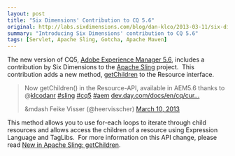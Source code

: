 ```yaml
---
layout: post
title: "Six Dimensions' Contribution to CQ 5.6"
original: http://labs.sixdimensions.com/blog/dan-klco/2013-03-11/six-dimensions-contribution-cq-56
summary: "Introducing Six Dimensions' contribution to CQ 5.6"
tags: [Servlet, Apache Sling, Gotcha, Apache Maven]
---
```


The new version of CQ5,&nbsp;[Adobe Experience Manager 5.6](http://www.adobe.com/solutions/web-experience-management.html "Adobe Experience Manager"), includes a contribution by Six Dimensions to the [Apache Sling](http://sling.apache.org/ "Apache Sling") project. &nbsp;This contribution adds a new method, [getChildren](http://dev.day.com/docs/en/cq/current/javadoc/org/apache/sling/api/resource/Resource.html#getChildren%28%29) to the Resource interface. &nbsp;

> Now getChildren() in the Resource-API, available in AEM5.6 thanks to @[klcodanr](https://twitter.com/klcodanr) [#sling](https://twitter.com/search/%23sling) [#cq5](https://twitter.com/search/%23cq5) [#aem](https://twitter.com/search/%23aem) [dev.day.com/docs/en/cq/cur...](http://t.co/b9r1H1nD42 "http://dev.day.com/docs/en/cq/current/javadoc/org/apache/sling/api/resource/Resource.html")
> 
> &mdash Feike Visser (@heervisscher) [March 10, 2013](https://twitter.com/heervisscher/status/310668296523501568)

This method allows you to use for-each loops to iterate through child resources and allows access the children of a resource using Expression Language and TagLibs. &nbsp;For more information on this API change, please read [New in Apache Sling: getChildren](http://labs.sixdimensions.com/blog/dan-klco/2012-11-19/new-apache-sling-getchildren).